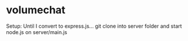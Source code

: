 # volumechat
Setup:
Until I convert to express.js...
git clone into server folder and start node.js on server/main.js
